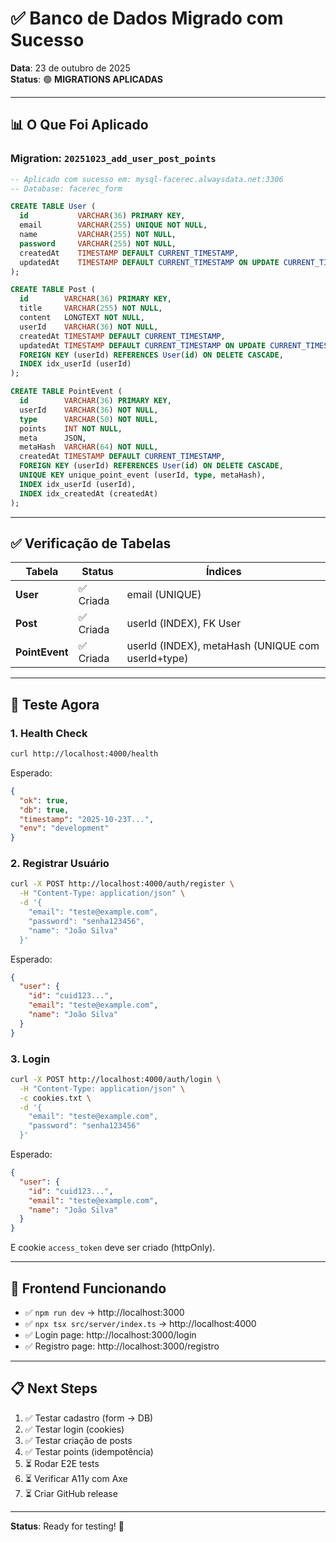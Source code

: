 # ✅ Banco de Dados Migrado com Sucesso

**Data**: 23 de outubro de 2025  
**Status**: 🟢 **MIGRATIONS APLICADAS**

---

## 📊 O Que Foi Aplicado

### Migration: `20251023_add_user_post_points`

```sql
-- Aplicado com sucesso em: mysql-facerec.alwaysdata.net:3306
-- Database: facerec_form

CREATE TABLE User (
  id           VARCHAR(36) PRIMARY KEY,
  email        VARCHAR(255) UNIQUE NOT NULL,
  name         VARCHAR(255) NOT NULL,
  password     VARCHAR(255) NOT NULL,
  createdAt    TIMESTAMP DEFAULT CURRENT_TIMESTAMP,
  updatedAt    TIMESTAMP DEFAULT CURRENT_TIMESTAMP ON UPDATE CURRENT_TIMESTAMP
);

CREATE TABLE Post (
  id        VARCHAR(36) PRIMARY KEY,
  title     VARCHAR(255) NOT NULL,
  content   LONGTEXT NOT NULL,
  userId    VARCHAR(36) NOT NULL,
  createdAt TIMESTAMP DEFAULT CURRENT_TIMESTAMP,
  updatedAt TIMESTAMP DEFAULT CURRENT_TIMESTAMP ON UPDATE CURRENT_TIMESTAMP,
  FOREIGN KEY (userId) REFERENCES User(id) ON DELETE CASCADE,
  INDEX idx_userId (userId)
);

CREATE TABLE PointEvent (
  id        VARCHAR(36) PRIMARY KEY,
  userId    VARCHAR(36) NOT NULL,
  type      VARCHAR(50) NOT NULL,
  points    INT NOT NULL,
  meta      JSON,
  metaHash  VARCHAR(64) NOT NULL,
  createdAt TIMESTAMP DEFAULT CURRENT_TIMESTAMP,
  FOREIGN KEY (userId) REFERENCES User(id) ON DELETE CASCADE,
  UNIQUE KEY unique_point_event (userId, type, metaHash),
  INDEX idx_userId (userId),
  INDEX idx_createdAt (createdAt)
);
```

---

## ✅ Verificação de Tabelas

| Tabela | Status | Índices |
|--------|--------|---------|
| **User** | ✅ Criada | email (UNIQUE) |
| **Post** | ✅ Criada | userId (INDEX), FK User |
| **PointEvent** | ✅ Criada | userId (INDEX), metaHash (UNIQUE com userId+type) |

---

## 🧪 Teste Agora

### 1. **Health Check**
```bash
curl http://localhost:4000/health
```
Esperado:
```json
{
  "ok": true,
  "db": true,
  "timestamp": "2025-10-23T...",
  "env": "development"
}
```

### 2. **Registrar Usuário**
```bash
curl -X POST http://localhost:4000/auth/register \
  -H "Content-Type: application/json" \
  -d '{
    "email": "teste@example.com",
    "password": "senha123456",
    "name": "João Silva"
  }'
```

Esperado:
```json
{
  "user": {
    "id": "cuid123...",
    "email": "teste@example.com",
    "name": "João Silva"
  }
}
```

### 3. **Login**
```bash
curl -X POST http://localhost:4000/auth/login \
  -H "Content-Type: application/json" \
  -c cookies.txt \
  -d '{
    "email": "teste@example.com",
    "password": "senha123456"
  }'
```

Esperado:
```json
{
  "user": {
    "id": "cuid123...",
    "email": "teste@example.com",
    "name": "João Silva"
  }
}
```
E cookie `access_token` deve ser criado (httpOnly).

---

## 🚀 Frontend Funcionando

- ✅ `npm run dev` → http://localhost:3000
- ✅ `npx tsx src/server/index.ts` → http://localhost:4000
- ✅ Login page: http://localhost:3000/login
- ✅ Registro page: http://localhost:3000/registro

---

## 📋 Next Steps

1. ✅ Testar cadastro (form → DB)
2. ✅ Testar login (cookies)
3. ✅ Testar criação de posts
4. ✅ Testar points (idempotência)
5. ⏳ Rodar E2E tests
6. ⏳ Verificar A11y com Axe
7. ⏳ Criar GitHub release

---

**Status**: Ready for testing! 🎉
